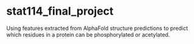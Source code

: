 # stat114_final_project

Using features extracted from AlphaFold structure predictions to predict which residues in a protein can be phosphorylated or acetylated.
